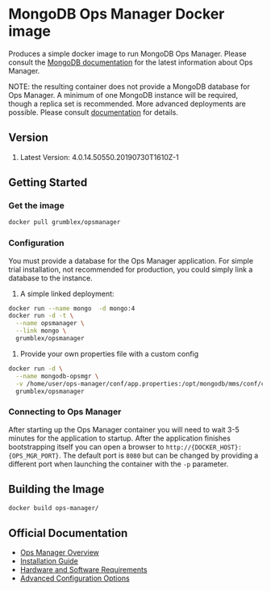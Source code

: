 # MongoDB Ops Manager Docker image

Produces a simple docker image to run MongoDB Ops Manager. Please consult the [MongoDB documentation](https://docs.opsmanager.mongodb.com/current/)
for the latest information about Ops Manager.

NOTE: the resulting container does not provide a MongoDB database for Ops Manager. A minimum
of one MongoDB instance will be required, though a replica set is recommended. More advanced
deployments are possible. Please consult [documentation](#official-documentation) for details.

## Version

1. Latest Version: 4.0.14.50550.20190730T1610Z-1

## Getting Started

### Get the image

```bash
docker pull grumblex/opsmanager
```

### Configuration

You must provide a database for the Ops Manager application. For simple trial installation, not recommended for production,
you could simply link a database to the instance.

1. A simple linked deployment:
```bash
docker run --name mongo  -d mongo:4
docker run -d -t \
  --name opsmanager \
  --link mongo \
  grumblex/opsmanager
```
1. Provide your own properties file with a custom config
```bash
docker run -d \
  --name mongodb-opsmgr \
  -v /home/user/ops-manager/conf/app.properties:/opt/mongodb/mms/conf/conf-mms.properties  \
  grumblex/opsmanager
```

### Connecting to Ops Manager

After starting up the Ops Manager container you will need to wait 3-5 minutes for the application to startup.
After the application finishes bootstrapping itself you can open a browser to `http://{DOCKER_HOST}:{OPS_MGR_PORT}`.
The default port is `8080` but can be changed by providing a different port when launching the container with the `-p` parameter.

## Building the Image

```bash
docker build ops-manager/
```

## Official Documentation
- [Ops Manager Overview](https://docs.opsmanager.mongodb.com/current/application/)
- [Installation Guide](https://docs.opsmanager.mongodb.com/current/installation/)
- [Hardware and Software Requirements](https://docs.opsmanager.mongodb.com/current/core/requirements/)
- [Advanced Configuration Options](https://docs.opsmanager.mongodb.com/current/tutorial/nav/advanced-deployments/)
